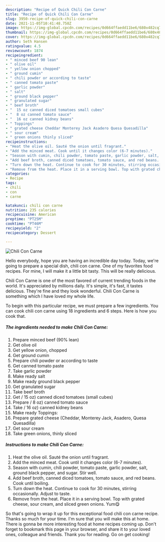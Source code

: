 ```yaml
---
description: "Recipe of Quick Chili Con Carne"
title: "Recipe of Quick Chili Con Carne"
slug: 3950-recipe-of-quick-chili-con-carne
date: 2021-11-05T10:41:48.758Z
image: https://img-global.cpcdn.com/recipes/0d664ffaedd11be6/680x482cq70/chili-con-carne-recipe-main-photo.jpg
thumbnail: https://img-global.cpcdn.com/recipes/0d664ffaedd11be6/680x482cq70/chili-con-carne-recipe-main-photo.jpg
cover: https://img-global.cpcdn.com/recipes/0d664ffaedd11be6/680x482cq70/chili-con-carne-recipe-main-photo.jpg
author: Seth Hansen
ratingvalue: 4.5
reviewcount: 1874
recipeingredient:
- " minced beef 90 lean"
- " olive oil"
- " yellow onion chopped"
- " ground cumin"
- " chili powder or according to taste"
- " canned tomato paste"
- " garlic powder"
- " salt"
- " ground black pepper"
- " granulated sugar"
- " beef broth"
- "  15 oz canned diced tomatoes small cubes"
- "  8 oz canned tomato sauce"
- "  16 oz canned kidney beans"
- " Toppings"
- " grated cheese Cheddar Monterey Jack Asadero Quesa Quesadilla"
- " sour cream"
- " green onions thinly sliced"
recipeinstructions:
- "Heat the olive oil. Sauté the onion until fragrant."
- "Add the minced meat. Cook until it changes color (6-7 minutes)."
- "Season with cumin, chili powder, tomato paste, garlic powder, salt, ground black pepper, and sugar. Stir well."
- "Add beef broth, canned diced tomatoes, tomato sauce, and red beans. Cook until boiling."
- "Turn down the heat. Continue to cook for 30 minutes, stirring occasionally. Adjust to taste."
- "Remove from the heat. Place it in a serving bowl. Top with grated cheese, sour cream, and sliced ​​green onions. Yum😋"
categories:
- Recipe
tags:
- chili
- con
- carne

katakunci: chili con carne 
nutrition: 235 calories
recipecuisine: American
preptime: "PT25M"
cooktime: "PT46M"
recipeyield: "2"
recipecategory: Dessert

---
```



![Chili Con Carne](https://img-global.cpcdn.com/recipes/0d664ffaedd11be6/680x482cq70/chili-con-carne-recipe-main-photo.jpg)

Hello everybody, hope you are having an incredible day today. Today, we're going to prepare a special dish, chili con carne. One of my favorites food recipes. For mine, I will make it a little bit tasty. This will be really delicious.



Chili Con Carne is one of the most favored of current trending foods in the world. It's appreciated by millions daily. It's simple, it's fast, it tastes delicious. They're fine and they look wonderful. Chili Con Carne is something which I have loved my whole life.


To begin with this particular recipe, we must prepare a few ingredients. You can cook chili con carne using 18 ingredients and 6 steps. Here is how you cook that.

<!--inarticleads1-->

##### The ingredients needed to make Chili Con Carne:

1. Prepare  minced beef (90% lean)
1. Get  olive oil
1. Get  yellow onion, chopped
1. Get  ground cumin
1. Prepare  chili powder or according to taste
1. Get  canned tomato paste
1. Take  garlic powder
1. Make ready  salt
1. Make ready  ground black pepper
1. Get  granulated sugar
1. Take  beef broth
1. Get  / 15 oz) canned diced tomatoes (small cubes)
1. Prepare  / 8 oz) canned tomato sauce
1. Take  / 16 oz) canned kidney beans
1. Make ready  Toppings:
1. Prepare  grated cheese (Cheddar, Monterey Jack, Asadero, Quesa Quesadilla)
1. Get  sour cream
1. Take  green onions, thinly sliced




<!--inarticleads2-->

##### Instructions to make Chili Con Carne:

1. Heat the olive oil. Sauté the onion until fragrant.
1. Add the minced meat. Cook until it changes color (6-7 minutes).
1. Season with cumin, chili powder, tomato paste, garlic powder, salt, ground black pepper, and sugar. Stir well.
1. Add beef broth, canned diced tomatoes, tomato sauce, and red beans. Cook until boiling.
1. Turn down the heat. Continue to cook for 30 minutes, stirring occasionally. Adjust to taste.
1. Remove from the heat. Place it in a serving bowl. Top with grated cheese, sour cream, and sliced ​​green onions. Yum😋




So that's going to wrap it up for this exceptional food chili con carne recipe. Thanks so much for your time. I'm sure that you will make this at home. There is gonna be more interesting food at home recipes coming up. Don't forget to bookmark this page in your browser, and share it to your loved ones, colleague and friends. Thank you for reading. Go on get cooking!
